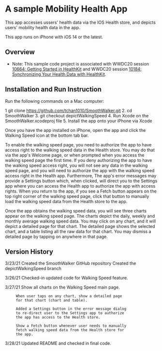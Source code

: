 # A sample Mobility Health App

This app accesses ussers' health data via the IOS Health store, and depicts users' mobility
health data in the app. 

This app runs on iPhone with iOS 14 or the latest.

## Overview

- Note: This sample code project is associated with WWDC20 session [10664: Getting Started in HealthKit](https://developer.apple.com/wwdc20/10664/) and WWDC20 session [10184: Synchronizing Your Health Data with HealthKit](https://developer.apple.com/wwdc20/10184/).


## Installation and Run Instruction 

Run the following commands on a Mac computer:

1  git clone https://github.com/tchan1010/SmoothWalker.git
2. cd SmoothWalker
3. git checkout depictWalkingSpeed
4. Run Xcode on the SmoothWalker.xcodeproj file
5. Install the app onto your iPhone via Xcode

Once you have the app installed on iPhone, open the app and
click the Walking Speed icon at the bottom tab bar.

To enable the walking speed page, you need to authorize the
app to have access right to the walking speed data in the 
Health store. You may do that via the app's Welcome page, or 
when prompted when you access the walking speed page the 
first time. If you deny authorizing the app to have the walking 
speed access right, you will not see any data in the walking 
speed page, and you will need to authorize the app with the 
walking speed access right in the Health app. Furthermore, 
The app's error messages may provide a Settings button 
which, when clicked, will direct you to the Settings app where 
you can access the Health app to authorize the app with 
access rights. When you return to the app, if you see a Fetch 
button appears on the top right corner of the walking speed 
page, click that button to manually load the walking speed data 
from the Health store to the app.

Once the app obtains the walking speed data, you will see 
three charts appear on the walking speed page. The charts 
depict the daily, weekly and monthly average walking speed 
data. You may click on any chart, and it will depict a detailed 
page for that chart. The detailed page shows the selected chart, 
and a table listing all the raw data for that chart. You may 
dismiss a detailed page by tapping on anywhere in that page.


## Version History

3/23/21  Created the SmoothWalker GitHub repository
         Created the depictWalkingSpeed branch

3/26/21  Checked-in updated code for Walking Speed feature.

3/27/21  Show all charts on the Walking Speed main page.

         When user taps on any chart, show a detailed page 
         for that chart (chart and table).

         Added a Settings button in the error message dialog
         to re-direct user to the Settings app to authorize
         the app has access to the Health store.

         Show a Fetch button whenever user needs to manually 
         fetch walking speed data from the Health store for 
         the app.

3/28/21  Updated README and checked in final code.

